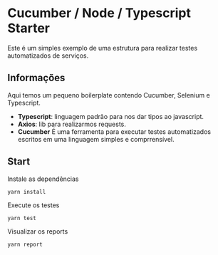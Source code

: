 # Cucumber / Node / Typescript Starter
Este é um simples exemplo de uma estrutura para realizar testes automatizados de serviços.

## Informações

Aqui temos um pequeno boilerplate contendo Cucumber, Selenium e Typescript.
* **Typescript**: linguagem padrão para nos dar tipos ao javascript.
* **Axios**: lib para realizarmos requests.
* **Cucumber** É uma ferramenta para executar testes automatizados escritos em uma linguagem simples e comprrensível.

## Start

Instale as dependências

```yarn install```

Execute os testes

```yarn test```

Visualizar os reports

```yarn report```
